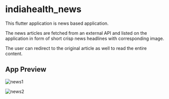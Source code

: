 # indiahealth_news

This flutter application is news based application.

The news articles are fetched from an external API and listed on the application in form of short crisp news headlines with corresponding image.

The user can redirect to the original article as well to read the entire content.

## App Preview


![news1](https://github.com/Bhargav0803/India-Health-News/assets/95223817/25b62001-8b84-49a2-80b8-5757b63373bd)

![news2](https://github.com/Bhargav0803/India-Health-News/assets/95223817/ffcaea47-6309-4bc2-b730-8cc64c6d12b7)
